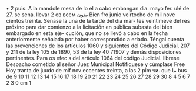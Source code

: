• 2
puis.
A la
mandole
mesa
de
lo el
a cabo
embangan
dia.
mayo
fer.
ulé de 27.
se sena.
llevar
2
ев всем
منون
Bien
fro
junio veirtocho de mil nove cientos treinta.
Senase la una de la tarde del día mar-
tes veintimeve del res próxino para dar comienzo
a la licitación en pública subasta del bien embargado en esta eje-
cución, que no se llevó a cabo en la fecha anteriormente señalada
por haber correspondido a
eriado.
Téngal
cuenta las prevenciones de los artículos
1060 y siguientes del Código Judicial, 207 y 211 de la ley 105 de
1890, 53 de la ley 40 71907 y demás disposiciones pertinentes.
Para os efec s del artículo 1064 del código Judicial.
librese Despacho cometido al señor Juez Municipal
Notifiquese y cúmplase
Free
Hoy tranta de juudo de mif nov eccentes
treinta,
a las 2 pim
чи.
que
ما
bus
de
9 10 11 12 13 14 15 16 17 18 19 20 21 22 23 24 25 26 27 28 29 30
8
4 5 6 7
2 3
0 cm 1